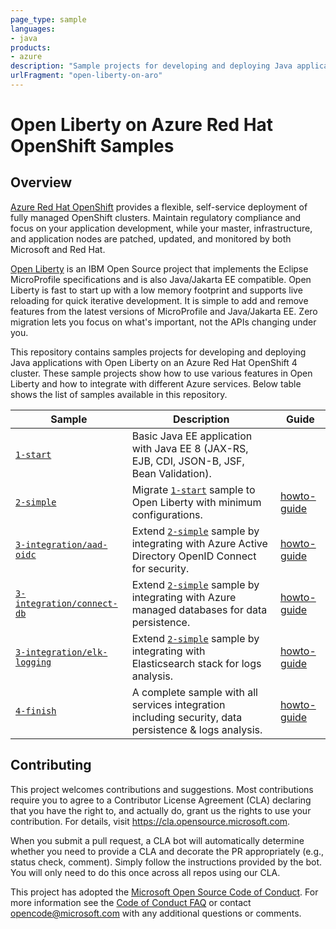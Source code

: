 ```yaml
---
page_type: sample
languages:
- java
products:
- azure
description: "Sample projects for developing and deploying Java applications with Open Liberty on an Azure Red Hat OpenShift 4 cluster."
urlFragment: "open-liberty-on-aro"
---
```


# Open Liberty on Azure Red Hat OpenShift Samples

<!-- 
Guidelines on README format: https://review.docs.microsoft.com/help/onboard/admin/samples/concepts/readme-template?branch=master

Guidance on onboarding samples to docs.microsoft.com/samples: https://review.docs.microsoft.com/help/onboard/admin/samples/process/onboarding?branch=master

Taxonomies for products and languages: https://review.docs.microsoft.com/new-hope/information-architecture/metadata/taxonomies?branch=master
-->

## Overview

[Azure Red Hat OpenShift](https://azure.microsoft.com/services/openshift/) provides a flexible, self-service deployment of fully managed OpenShift clusters. Maintain regulatory compliance and focus on your application development, while your master, infrastructure, and application nodes are patched, updated, and monitored by both Microsoft and Red Hat.

[Open Liberty](https://openliberty.io) is an IBM Open Source project that implements the Eclipse MicroProfile specifications and is also Java/Jakarta EE compatible. Open Liberty is fast to start up with a low memory footprint and supports live reloading for quick iterative development. It is simple to add and remove features from the latest versions of MicroProfile and Java/Jakarta EE. Zero migration lets you focus on what's important, not the APIs changing under you.

This repository contains samples projects for developing and deploying Java applications with Open Liberty on an Azure Red Hat OpenShift 4 cluster.
These sample projects show how to use various features in Open Liberty and how to integrate with different Azure services.
Below table shows the list of samples available in this repository.

| Sample                           | Description                                | Guide                            |
|----------------------------------|--------------------------------------------|----------------------------------|
| [`1-start`](./1-start) | Basic Java EE application with Java EE 8 (JAX-RS, EJB, CDI, JSON-B, JSF, Bean Validation). | |
| [`2-simple`](./2-simple) | Migrate [`1-start`](./1-start) sample to Open Liberty with minimum configurations. | [howto-guide](./guides/howto-deploy-java-openliberty-app.md) |
| [`3-integration/aad-oidc`](./3-integration/aad-oidc) | Extend [`2-simple`](./2-simple) sample by integrating with Azure Active Directory OpenID Connect for security. | [howto-guide](./guides/howto-integrate-aad-oidc.md) |
| [`3-integration/connect-db`](./3-integration/connect-db) | Extend [`2-simple`](./2-simple) sample by integrating with Azure managed databases for data persistence. | [howto-guide](./guides/howto-integrate-azure-managed-databases.md) |
| [`3-integration/elk-logging`](./3-integration/elk-logging) | Extend [`2-simple`](./2-simple) sample by integrating with Elasticsearch stack for logs analysis. | [howto-guide](./guides/howto-integrate-elasticsearch-stack.md) |
| [`4-finish`](./4-finish) | A complete sample with all services integration including security, data persistence & logs analysis. | [howto-guide](./guides/howto-integrate-all.md) |

## Contributing

This project welcomes contributions and suggestions.  Most contributions require you to agree to a
Contributor License Agreement (CLA) declaring that you have the right to, and actually do, grant us
the rights to use your contribution. For details, visit https://cla.opensource.microsoft.com.

When you submit a pull request, a CLA bot will automatically determine whether you need to provide
a CLA and decorate the PR appropriately (e.g., status check, comment). Simply follow the instructions
provided by the bot. You will only need to do this once across all repos using our CLA.

This project has adopted the [Microsoft Open Source Code of Conduct](https://opensource.microsoft.com/codeofconduct/).
For more information see the [Code of Conduct FAQ](https://opensource.microsoft.com/codeofconduct/faq/) or
contact [opencode@microsoft.com](mailto:opencode@microsoft.com) with any additional questions or comments.
